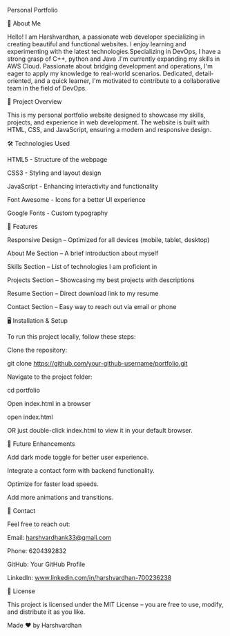 Personal Portfolio

🚀 About Me

Hello! I am Harshvardhan, a passionate web developer specializing in creating beautiful and functional websites. I enjoy learning and experimenting with the latest technologies.Specializing in DevOps, I have a strong grasp of C++, python and Java .I'm currently expanding my skills in AWS Cloud. Passionate about bridging development and operations, I'm eager to apply my knowledge to real-world scenarios. Dedicated, detail-oriented, and a quick learner, I'm motivated to contribute to a collaborative team in the field of DevOps.

📌 Project Overview

This is my personal portfolio website designed to showcase my skills, projects, and experience in web development. The website is built with HTML, CSS, and JavaScript, ensuring a modern and responsive design.

🛠️ Technologies Used

HTML5 - Structure of the webpage

CSS3 - Styling and layout design

JavaScript - Enhancing interactivity and functionality

Font Awesome - Icons for a better UI experience

Google Fonts - Custom typography

🎯 Features

Responsive Design – Optimized for all devices (mobile, tablet, desktop)

About Me Section – A brief introduction about myself

Skills Section – List of technologies I am proficient in

Projects Section – Showcasing my best projects with descriptions

Resume Section – Direct download link to my resume

Contact Section – Easy way to reach out via email or phone

🖥️ Installation & Setup

To run this project locally, follow these steps:

Clone the repository:

git clone https://github.com/your-github-username/portfolio.git

Navigate to the project folder:

cd portfolio

Open index.html in a browser

open index.html

OR just double-click index.html to view it in your default browser.

📝 Future Enhancements

Add dark mode toggle for better user experience.

Integrate a contact form with backend functionality.

Optimize for faster load speeds.

Add more animations and transitions.

📧 Contact

Feel free to reach out:

Email: harshvardhank33@gmail.com

Phone: 6204392832

GitHub: Your GitHub Profile

LinkedIn: www.linkedin.com/in/harshvardhan-700236238

📜 License

This project is licensed under the MIT License – you are free to use, modify, and distribute it as you like.

Made  ❤️ by Harshvardhan
